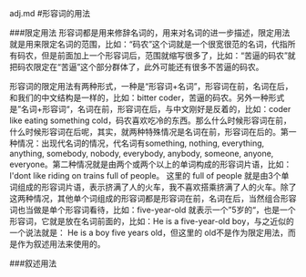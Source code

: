 adj.md
#形容词的用法

###限定用法
形容词都是用来修辞名词的，用来对名词的进一步描述，限定用法就是用来限定名词的范围，比如：“码农”这个词就是一个很宽很范的名词，代指所有码农，但是前面加上一个形容词后，范围就缩写很多了，比如：“苦逼的码农”就把码农限定在“苦逼”这个部分群体了，此外可能还有很多不苦逼的码农。  

形容词的限定用法有两种形式，一种是“形容词+名词”，形容词在前，名词在后，和我们的中文结构是一样的，比如：bitter coder，苦逼的码农。另外一种形式是”名词+形容词“，名词在前，形容词在后，与中文刚好是反着的，比如：coder like eating something cold，码农喜欢吃冷的东西。那么什么时候形容词在前，什么时候形容词在后呢，其实，就两种特殊情况是名词在前，形容词在后的。第一种情况：出现代名词的情况，代名词有something, nothing, everything, anything, somebody, nobody, everybody, anybody, someone, anyone, everyone。第二种情况就是由两个或两个以上的单词构成的形容词片语，比如：I'dont like riding on trains full of people。 这里的 full of people 就是由3个单词组成的形容词片语，表示挤满了人的火车，我不喜欢搭乘挤满了人的火车。除了这两种情况，其他单个词组成的形容词都是形容词在前，名词在后，当然组合形容词也当做是单个形容词看待，比如：five-year-old 就表示一个”5岁的“，也是一个形容词，它就是放在名词前面的，比如：He is a five-year-old boy，与之近似的一个说法就是： He is a boy five years old，但这里的 old不是作为限定用法，而是作为叙述用法来使用的。



###叙述用法